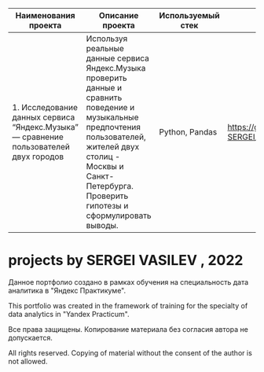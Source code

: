 
| **Наименования проекта**   | **Описание проекта** | **Используемый стек** | **Ссылка на проект** |
| -------------------------- | -------------------- |-----------------------|----------------------|
| 1. Исследование данных сервиса “Яндекс.Музыка” — сравнение пользователей двух городов|Используя реальные данные сервиса Яндекс.Музыка проверить данные и сравнить поведение и музыкальные предпочтения пользователей, жителей двух столиц - Москвы и Санкт-Петербурга. Проверить гипотезы и сформулировать выводы.| Python, Pandas| https://github.com/VASILEV-SERGEI/projects/tree/main/music_project |








# projects by SERGEI VASILEV , 2022

Данное портфолио создано в рамках обучения на специальность дата аналитика в "Яндекс Практикуме". 

This portfolio was created in the framework of training for the specialty of data analytics in "Yandex Practicum".

Все права защищены. Копирование материала без согласия автора не допускается. 

All rights reserved. Copying of material without the consent of the author is not allowed.
